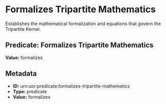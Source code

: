 # Formalizes Tripartite Mathematics

Establishes the mathematical formalization and equations that govern the Tripartite Kernel.

## Predicate: Formalizes Tripartite Mathematics

**Value:** formalizes

## Metadata

- **ID:** urn:uor:predicate:formalizes-tripartite-mathematics
- **Type:** predicate
- **Value:** formalizes
